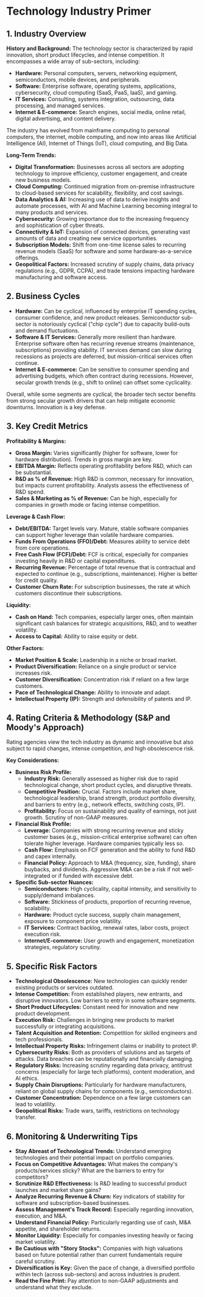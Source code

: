 # Technology Industry Primer

## 1. Industry Overview

**History and Background:**
The technology sector is characterized by rapid innovation, short product lifecycles, and intense competition. It encompasses a wide array of sub-sectors, including:
*   **Hardware:** Personal computers, servers, networking equipment, semiconductors, mobile devices, and peripherals.
*   **Software:** Enterprise software, operating systems, applications, cybersecurity, cloud computing (SaaS, PaaS, IaaS), and gaming.
*   **IT Services:** Consulting, systems integration, outsourcing, data processing, and managed services.
*   **Internet & E-commerce:** Search engines, social media, online retail, digital advertising, and content delivery.

The industry has evolved from mainframe computing to personal computers, the internet, mobile computing, and now into areas like Artificial Intelligence (AI), Internet of Things (IoT), cloud computing, and Big Data.

**Long-Term Trends:**
*   **Digital Transformation:** Businesses across all sectors are adopting technology to improve efficiency, customer engagement, and create new business models.
*   **Cloud Computing:** Continued migration from on-premise infrastructure to cloud-based services for scalability, flexibility, and cost savings.
*   **Data Analytics & AI:** Increasing use of data to derive insights and automate processes, with AI and Machine Learning becoming integral to many products and services.
*   **Cybersecurity:** Growing importance due to the increasing frequency and sophistication of cyber threats.
*   **Connectivity & IoT:** Expansion of connected devices, generating vast amounts of data and creating new service opportunities.
*   **Subscription Models:** Shift from one-time license sales to recurring revenue models (SaaS) for software and some hardware-as-a-service offerings.
*   **Geopolitical Factors:** Increased scrutiny of supply chains, data privacy regulations (e.g., GDPR, CCPA), and trade tensions impacting hardware manufacturing and software access.

## 2. Business Cycles

*   **Hardware:** Can be cyclical, influenced by enterprise IT spending cycles, consumer confidence, and new product releases. Semiconductor sub-sector is notoriously cyclical ("chip cycle") due to capacity build-outs and demand fluctuations.
*   **Software & IT Services:** Generally more resilient than hardware. Enterprise software often has recurring revenue streams (maintenance, subscriptions) providing stability. IT services demand can slow during recessions as projects are deferred, but mission-critical services often continue.
*   **Internet & E-commerce:** Can be sensitive to consumer spending and advertising budgets, which often contract during recessions. However, secular growth trends (e.g., shift to online) can offset some cyclicality.

Overall, while some segments are cyclical, the broader tech sector benefits from strong secular growth drivers that can help mitigate economic downturns. Innovation is a key defense.

## 3. Key Credit Metrics

**Profitability & Margins:**
*   **Gross Margin:** Varies significantly (higher for software, lower for hardware distribution). Trends in gross margin are key.
*   **EBITDA Margin:** Reflects operating profitability before R&D, which can be substantial.
*   **R&D as % of Revenue:** High R&D is common, necessary for innovation, but impacts current profitability. Analysts assess the effectiveness of R&D spend.
*   **Sales & Marketing as % of Revenue:** Can be high, especially for companies in growth mode or facing intense competition.

**Leverage & Cash Flow:**
*   **Debt/EBITDA:** Target levels vary. Mature, stable software companies can support higher leverage than volatile hardware companies.
*   **Funds From Operations (FFO)/Debt:** Measures ability to service debt from core operations.
*   **Free Cash Flow (FCF)/Debt:** FCF is critical, especially for companies investing heavily in R&D or capital expenditures.
*   **Recurring Revenue:** Percentage of total revenue that is contractual and expected to continue (e.g., subscriptions, maintenance). Higher is better for credit quality.
*   **Customer Churn Rate:** For subscription businesses, the rate at which customers discontinue their subscriptions.

**Liquidity:**
*   **Cash on Hand:** Tech companies, especially larger ones, often maintain significant cash balances for strategic acquisitions, R&D, and to weather volatility.
*   **Access to Capital:** Ability to raise equity or debt.

**Other Factors:**
*   **Market Position & Scale:** Leadership in a niche or broad market.
*   **Product Diversification:** Reliance on a single product or service increases risk.
*   **Customer Diversification:** Concentration risk if reliant on a few large customers.
*   **Pace of Technological Change:** Ability to innovate and adapt.
*   **Intellectual Property (IP):** Strength and defensibility of patents and IP.

## 4. Rating Criteria & Methodology (S&P and Moody's Approach)

Rating agencies view the tech industry as dynamic and innovative but also subject to rapid changes, intense competition, and high obsolescence risk.

**Key Considerations:**
*   **Business Risk Profile:**
    *   **Industry Risk:** Generally assessed as higher risk due to rapid technological change, short product cycles, and disruptive threats.
    *   **Competitive Position:** Crucial. Factors include market share, technological leadership, brand strength, product portfolio diversity, and barriers to entry (e.g., network effects, switching costs, IP).
    *   **Profitability:** Focus on sustainability and quality of earnings, not just growth. Scrutiny of non-GAAP measures.
*   **Financial Risk Profile:**
    *   **Leverage:** Companies with strong recurring revenue and sticky customer bases (e.g., mission-critical enterprise software) can often tolerate higher leverage. Hardware companies typically less so.
    *   **Cash Flow:** Emphasis on FCF generation and the ability to fund R&D and capex internally.
    *   **Financial Policy:** Approach to M&A (frequency, size, funding), share buybacks, and dividends. Aggressive M&A can be a risk if not well-integrated or if funded with excessive debt.
*   **Specific Sub-sector Nuances:**
    *   **Semiconductors:** High cyclicality, capital intensity, and sensitivity to supply/demand imbalances.
    *   **Software:** Stickiness of products, proportion of recurring revenue, scalability.
    *   **Hardware:** Product cycle success, supply chain management, exposure to component price volatility.
    *   **IT Services:** Contract backlog, renewal rates, labor costs, project execution risk.
    *   **Internet/E-commerce:** User growth and engagement, monetization strategies, regulatory scrutiny.

## 5. Specific Risk Factors

*   **Technological Obsolescence:** New technologies can quickly render existing products or services outdated.
*   **Intense Competition:** From established players, new entrants, and disruptive innovators. Low barriers to entry in some software segments.
*   **Short Product Lifecycles:** Constant need for innovation and new product development.
*   **Execution Risk:** Challenges in bringing new products to market successfully or integrating acquisitions.
*   **Talent Acquisition and Retention:** Competition for skilled engineers and tech professionals.
*   **Intellectual Property Risks:** Infringement claims or inability to protect IP.
*   **Cybersecurity Risks:** Both as providers of solutions and as targets of attacks. Data breaches can be reputationally and financially damaging.
*   **Regulatory Risks:** Increasing scrutiny regarding data privacy, antitrust concerns (especially for large tech platforms), content moderation, and AI ethics.
*   **Supply Chain Disruptions:** Particularly for hardware manufacturers, reliant on global supply chains for components (e.g., semiconductors).
*   **Customer Concentration:** Dependence on a few large customers can lead to volatility.
*   **Geopolitical Risks:** Trade wars, tariffs, restrictions on technology transfer.

## 6. Monitoring & Underwriting Tips

*   **Stay Abreast of Technological Trends:** Understand emerging technologies and their potential impact on portfolio companies.
*   **Focus on Competitive Advantages:** What makes the company's products/services sticky? What are the barriers to entry for competitors?
*   **Scrutinize R&D Effectiveness:** Is R&D leading to successful product launches and market share gains?
*   **Analyze Recurring Revenue & Churn:** Key indicators of stability for software and subscription-based businesses.
*   **Assess Management's Track Record:** Especially regarding innovation, execution, and M&A.
*   **Understand Financial Policy:** Particularly regarding use of cash, M&A appetite, and shareholder returns.
*   **Monitor Liquidity:** Especially for companies investing heavily or facing market volatility.
*   **Be Cautious with "Story Stocks":** Companies with high valuations based on future potential rather than current fundamentals require careful scrutiny.
*   **Diversification is Key:** Given the pace of change, a diversified portfolio within tech (across sub-sectors) and across industries is prudent.
*   **Read the Fine Print:** Pay attention to non-GAAP adjustments and understand what they exclude.
